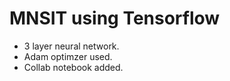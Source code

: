 # MNSIT using Tensorflow 

- 3 layer neural network.
- Adam optimzer used.
- Collab notebook added.
